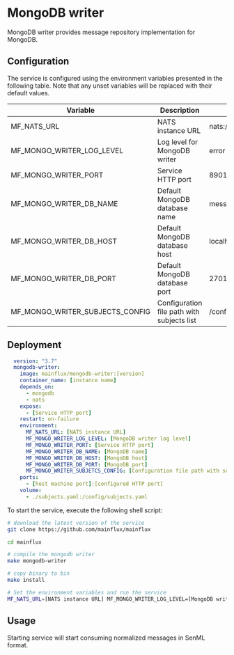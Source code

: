 # MongoDB writer

MongoDB writer provides message repository implementation for MongoDB.

## Configuration

The service is configured using the environment variables presented in the
following table. Note that any unset variables will be replaced with their
default values.

| Variable                         | Description                                 | Default                |
|----------------------------------|---------------------------------------------|------------------------|
| MF_NATS_URL                      | NATS instance URL                           | nats://localhost:4222  |
| MF_MONGO_WRITER_LOG_LEVEL        | Log level for MongoDB writer                | error                  |
| MF_MONGO_WRITER_PORT             | Service HTTP port                           | 8901                   |
| MF_MONGO_WRITER_DB_NAME          | Default MongoDB database name               | messages               |
| MF_MONGO_WRITER_DB_HOST          | Default MongoDB database host               | localhost              |
| MF_MONGO_WRITER_DB_PORT          | Default MongoDB database port               | 27017                  |
| MF_MONGO_WRITER_SUBJECTS_CONFIG  | Configuration file path with subjects list  | /config/subjects.toml  |

## Deployment

```yaml
  version: "3.7"
  mongodb-writer:
    image: mainflux/mongodb-writer:[version]
    container_name: [instance name]
    depends_on:
      - mongodb
      - nats
    expose:
      - [Service HTTP port]
    restart: on-failure
    environment:
      MF_NATS_URL: [NATS instance URL]
      MF_MONGO_WRITER_LOG_LEVEL: [MongoDB writer log level]
      MF_MONGO_WRITER_PORT: [Service HTTP port]
      MF_MONGO_WRITER_DB_NAME: [MongoDB name]
      MF_MONGO_WRITER_DB_HOST: [MongoDB host]
      MF_MONGO_WRITER_DB_PORT: [MongoDB port]
      MF_MONGO_WRITER_SUBJETCS_CONFIG: [Configuration file path with subjects list]
    ports:
      - [host machine port]:[configured HTTP port]
    volume:
      - ./subjects.yaml:/config/subjects.yaml
```

To start the service, execute the following shell script:

```bash
# download the latest version of the service
git clone https://github.com/mainflux/mainflux

cd mainflux

# compile the mongodb writer
make mongodb-writer

# copy binary to bin
make install

# Set the environment variables and run the service
MF_NATS_URL=[NATS instance URL] MF_MONGO_WRITER_LOG_LEVEL=[MongoDB writer log level] MF_MONGO_WRITER_PORT=[Service HTTP port] MF_MONGO_WRITER_DB_NAME=[MongoDB database name] MF_MONGO_WRITER_DB_HOST=[MongoDB database host] MF_MONGO_WRITER_DB_PORT=[MongoDB database port] MF_MONGO_WRITER_SUBJETCS_CONFIG=[Configuration file path with subjetcs list] $GOBIN/mainflux-mongodb-writer
```

## Usage

Starting service will start consuming normalized messages in SenML format.
